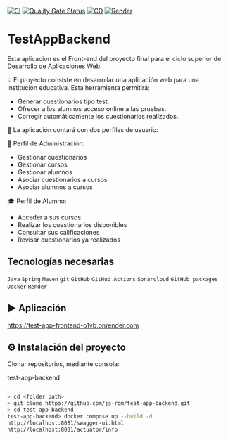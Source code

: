 [![CI](https://github.com/js-rom/test-app-backend/actions/workflows/ci.yml/badge.svg)](https://github.com/js-rom/test-app-backend/actions/workflows/ci.yml)
[![Quality Gate Status](https://sonarcloud.io/api/project_badges/measure?project=js-rom_test-app-backend&metric=alert_status)](https://sonarcloud.io/summary/new_code?id=js-rom_test-app-backend)
[![CD](https://github.com/js-rom/test-app-backend/actions/workflows/cd-docker-render.yml/badge.svg)](https://github.com/js-rom/test-app-backend/actions/workflows/cd-docker-render.yml)
[![Render](https://img.shields.io/website?url=https%3A%2F%2Ftest-app-backend-owlc.onrender.com)](https://test-app-backend-owlc.onrender.com)

# TestAppBackend

Esta aplicacion es el Front-end del proyecto final para el ciclo superior de Desarrollo de Aplicaciones Web.

💡 El proyecto consiste en desarrollar una aplicación web para una institución educativa. Esta herramienta permitirá:

- Generar cuestionarios tipo test.
- Ofrecer a los alumnos acceso online a las pruebas.
- Corregir automáticamente los cuestionarios realizados.

🔐 La aplicación contará con dos perfiles de usuario:

📘 Perfil de Administración:
- Gestionar cuestionarios
- Gestionar cursos
- Gestionar alumnos
- Asociar cuestionarios a cursos
- Asociar alumnos a cursos

🎓 Perfil de Alumno:
- Acceder a sus cursos
- Realizar los cuestionarios disponibles
- Consultar sus calificaciones
- Revisar cuestionarios ya realizados

## Tecnologías necesarias
`Java` `Spring` `Maven` `git` `GitHub` `GitHub Actions` `Sonarcloud` `GitHub packages` `Docker` `Render`

##  ▶️ Aplicación
https://test-app-frontend-o1vb.onrender.com

##  ⚙️ Instalación del proyecto
Clonar repositorios, mediante consola:

test-app-backend

```sh

> cd <folder path>
> git clone https://github.com/js-rom/test-app-backend.git
> cd test-app-backend
test-app-backend> docker compose up --build -d
http://localhost:8081/swagger-ui.html
http://localhost:8081/actuator/info

```
